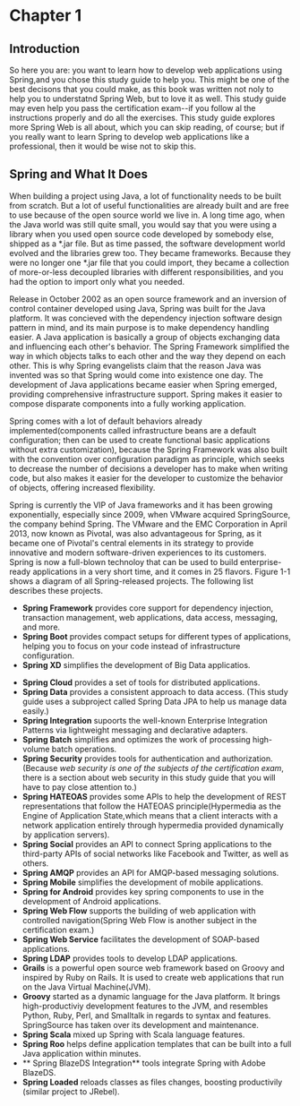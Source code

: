 # Chapter 1
## Introduction

So here you are: you want to learn how to develop web applications using Spring,and you chose this study guide to help you. This might be one of the best decisons that you could make, as this book was written not noly to help you to understatnd Spring Web, but to love it as well. This study guide may even help you pass the certification exam--if you follow al the instructions properly and do all the exercises. This study guide explores more Spring Web is all about, which you can skip reading, of course; but if you really want to learn Spring to develop web applications like a professional, then it would be wise not to skip this.


## Spring and What It Does
When building a project using Java, a lot of functionality needs to be built from scratch. But a lot of useful functionalities are already built and are free to use because of the open source world we live in. A long time ago, when the Java world was still quite small, you would say that you were using a library when you used open source code developed by somebody else, shipped as a *.jar file. But as time passed, the software development world evolved and the libraries grew too.  They became frameworks. Because they were no longer one *.jar file that you could import, they became a collection of more-or-less decoupled libraries with different responsibilities, and you had the option to import only what you needed.

Release in October 2002 as an open source framework and an inversion of control container developed using Java, Spring was built for the Java platform. It was concieved with the dependency injection software design pattern in mind, and its main purpose is to make dependency handling easier. A Java application is basically a group of objects exchanging data and influencing each other's behavior. The Spring Framework simplified the way in which objects talks to each other and the way they depend on each other. This is why Spring evangelists claim that the reason Java was invented was so that Spring would come into existence one day. The development of Java applications became easier when Spring emerged, providing comprehensive infrastructure support. Spring makes it easier to compose disparate components into a fully working application.

Spring comes with a lot of default behaviors already implemented(components called infrastructure beans are a default configuration; then can be used to create functional basic applications without extra customization), because the Spring Framework was also built with the convention over configuration paradigm as principle, which seeks to decrease the number of decisions a developer has to make when writing code, but also makes it easier for the developer to customize the behavior of objects, offering increased flexibility.

Spring is currently the VIP of Java frameworks and it has been growing exponentially, especially since 2009, when VMware acquired SpringSource, the company behind Spring. The VMware and the EMC Corporation in April 2013, now known as Pivotal, was also advantageous for Spring, as it became one of Pivotal's central elements in its strategy to provide innovative and modern software-driven experiences to its customers. Spring is now a full-blown technoloy that can be used to build enterprise-ready applications in a very short time, and it comes in 25 flavors. Figure 1-1 shows a diagram of all Spring-released projects. The following list describes these projects.


* **Spring Framework** provides core support for dependency injection, transaction management, web applications, data access, messaging, and more.
* **Spring Boot** provides compact setups for different types of applications, helping you to focus on your code instead of infrastructure configuration.
* **Spring XD** simplifies the development of Big Data applicatios.

[^n]: You can read about these projects, as well as other pojects that have not released officially(Spring Session, for example) in detail at http://spring.io/projects.

* **Spring Cloud** provides a set of tools for distributed applications.
* **Spring Data** provides a consistent approach to data access. (This study guide uses a subproject called Spring Data JPA to help us manage data easily.)
* **Spring Integration** supoorts the well-known Enterprise Integration Patterns via lightweight messaging and declarative adapters.
* **Spring Batch** simplifies and optimizes the work of processing high-volume batch operations.
* **Spring Security** provides tools for authentication and authorization. (Because _web security is one of the subjects of the certification exam_, there is a section about web security in this study guide that you will have to pay close attention to.)
* **Spring HATEOAS** provides some APIs to help the development of REST representations that follow the HATEOAS principle(Hypermedia as the Engine of Application State,which means that a client interacts with a network application entirely through hypermedia provided dynamically by application servers).
* **Spring Social** provides an API to connect Spring applications to the third-party APIs of social networks like Facebook and Twitter, as well as others.
* **Spring AMQP** provides an API for AMQP-based messaging solutions.
* **Spring Mobile** simplifies the development of mobile applications.
* **Spring for Android** provides key spring components to use in the development of Android applications.
* **Spring Web Flow** supports the building of web application with controlled navigation(Spring Web Flow is another subject in the certification exam.)
* **Spring Web Service** facilitates the development of SOAP-based applications.
* **Spring LDAP** provides tools to develop LDAP applications.
* **Grails** is a powerful open source web framework based on Groovy and inspired by Ruby on Rails. It is used to create web applications that run on the Java Virtual Machine(JVM).
* **Groovy** started as a dynamic language for the Java platform. It brings high-productiviy development features to the JVM,  and resembles Python, Ruby, Perl, and Smalltalk in regards to syntax and features. SpringSource has taken over its development and maintenance.
* **Spring Scala** mixed up Spring with Scala language features.
* **Spring Roo** helps define application templates that can be built into a full Java application within minutes.
* ** Spring  BlazeDS Integration** tools integrate Spring with Adobe BlazeDS.
* **Spring Loaded** reloads classes as files changes, boosting productivily (similar project to JRebel).

[^n]: Pivotal decided to stop funding this project in March 2015.
[^n]: Funding for this project also enned din March 2015.












































